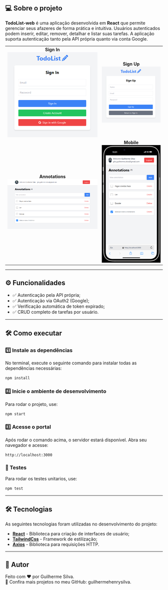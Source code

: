 ## 💻 Sobre o projeto

**TodoList-web** é uma aplicação desenvolvida em **React** que permite gerenciar seus afazeres de forma prática e intuitiva. Usuários autenticados podem inserir, editar, remover, detalhar e listar suas tarefas. A aplicação suporta autenticação tanto pela API própria quanto via conta Google.

<table align="center">
  <tr>
    <td align="center">
      <strong>Sign In</strong><br>
      <img src="./img/signin.PNG" alt="Sign In" width="300"/>
    </td>
    <td align="center">
      <strong>Sign Up</strong><br>
      <img src="./img/signup.PNG" alt="Sign Up" width="300"/>
    </td>
  </tr>
  <tr>
    <td align="center">
      <strong>Annotations</strong><br>
      <img src="./img/annotations.PNG" alt="Annotations" width="450"/>
    </td>
    <td align="center">
      <strong>Mobile</strong><br>
      <img src="./img/mobile.PNG" alt="Mobile" width="250"/>
    </td>
  </tr>
</table>

---

## ⚙️ Funcionalidades

- ✅ Autenticação pela API própria;
- ✅ Autenticação via OAuth2 (Google);
- ✅ Verificação automática de token expirado;
- ✅ CRUD completo de tarefas por usuário.

---

## 🛠️ Como executar
### 1️⃣ Instale as dependências
No terminal, execute o seguinte comando para instalar todas as dependências necessárias:

```bash
npm install
```

### 2️⃣ Inicie o ambiente de desenvolvimento
Para rodar o projeto, use:
```bash
npm start
```

### 3️⃣ Acesse o portal
Após rodar o comando acima, o servidor estará disponível. Abra seu navegador e acesse:
```bash
http://localhost:3000
```

### 🧪 Testes
Para rodar os testes unitarios, use:
```bash
npm test
```

---

## 🛠 Tecnologias

As seguintes tecnologias foram utilizadas no desenvolvimento do projeto:

- **[React](https://react.dev/)** - Biblioteca para criação de interfaces de usuário;
- **[TailwindCss](https://tailwindcss.com/)** - Framework de estilização;
- **[Axios](https://axios-http.com/ptbr/docs/intro)** - Biblioteca para requisições HTTP.

---

## 👤 Autor
Feito com ❤️ por Guilherme Silva.  
📂 Confira mais projetos no meu GitHub: guilhermehenrysilva.